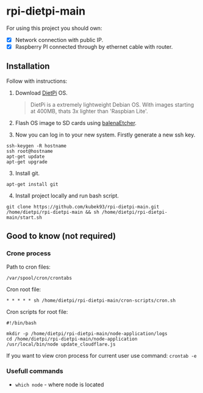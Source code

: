 # rpi-dietpi-main

For using this project you should own:

- [x] Network connection with public IP.
- [x] Raspberry PI connected through by ethernet cable with router.

## Installation

Follow with instructions:

1. Download [DietPi](https://dietpi.com) OS.

   > DietPi is a extremely lightweight Debian OS. With images starting at 400MB, thats 3x lighter than 'Raspbian Lite'.

2. Flash OS image to SD cards using [balenaEtcher](https://www.balena.io/etcher/).

3. Now you can log in to your new system. Firstly generate a new ssh key.

```
ssh-keygen -R hostname
ssh root@hostname
apt-get update
apt-get upgrade
```

3. Install git.

```
apt-get install git
```

4. Install project locally and run bash script.

```
git clone https://github.com/kubek93/rpi-dietpi-main.git /home/dietpi/rpi-dietpi-main && sh /home/dietpi/rpi-dietpi-main/start.sh
```

## Good to know (not required)

### Crone process

Path to cron files:

```
/var/spool/cron/crontabs
```

Cron root file:

```
* * * * * sh /home/dietpi/rpi-dietpi-main/cron-scripts/cron.sh
```

Cron scripts for root file:

```
#!/bin/bash

mkdir -p /home/dietpi/rpi-dietpi-main/node-application/logs
cd /home/dietpi/rpi-dietpi-main/node-application
/usr/local/bin/node update_cloudflare.js

```

If you want to view cron process for current user use command: `crontab -e`

### Usefull commands

- `which node` - where node is located

